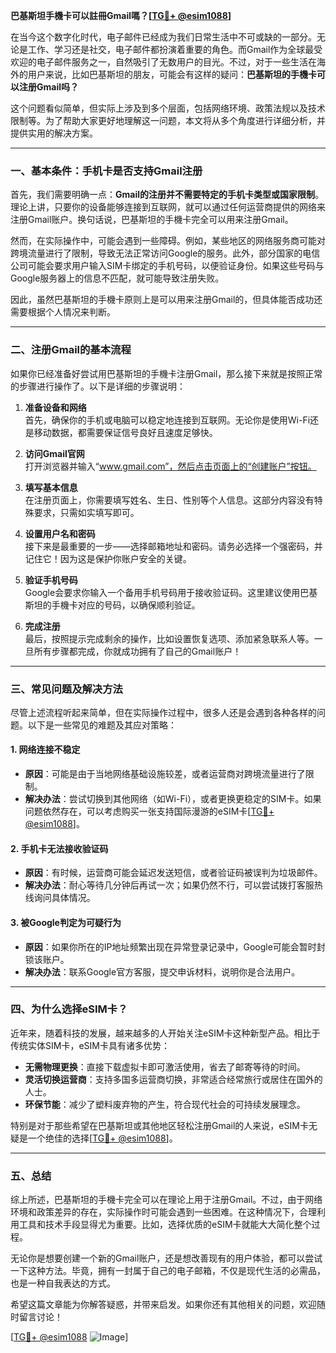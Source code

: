 **巴基斯坦手機卡可以註冊Gmail嗎？[[TG💪+ @esim1088](https://t.me/s/esim1088)]**

在当今这个数字化时代，电子邮件已经成为我们日常生活中不可或缺的一部分。无论是工作、学习还是社交，电子邮件都扮演着重要的角色。而Gmail作为全球最受欢迎的电子邮件服务之一，自然吸引了无数用户的目光。不过，对于一些生活在海外的用户来说，比如巴基斯坦的朋友，可能会有这样的疑问：**巴基斯坦的手機卡可以注册Gmail吗？**

这个问题看似简单，但实际上涉及到多个层面，包括网络环境、政策法规以及技术限制等。为了帮助大家更好地理解这一问题，本文将从多个角度进行详细分析，并提供实用的解决方案。

---

### **一、基本条件：手机卡是否支持Gmail注册**

首先，我们需要明确一点：**Gmail的注册并不需要特定的手机卡类型或国家限制**。理论上讲，只要你的设备能够连接到互联网，就可以通过任何运营商提供的网络来注册Gmail账户。换句话说，巴基斯坦的手機卡完全可以用来注册Gmail。

然而，在实际操作中，可能会遇到一些障碍。例如，某些地区的网络服务商可能对跨境流量进行了限制，导致无法正常访问Google的服务。此外，部分国家的电信公司可能会要求用户输入SIM卡绑定的手机号码，以便验证身份。如果这些号码与Google服务器上的信息不匹配，就可能导致注册失败。

因此，虽然巴基斯坦的手機卡原则上是可以用来注册Gmail的，但具体能否成功还需要根据个人情况来判断。

---

### **二、注册Gmail的基本流程**

如果你已经准备好尝试用巴基斯坦的手機卡注册Gmail，那么接下来就是按照正常的步骤进行操作了。以下是详细的步骤说明：

1. **准备设备和网络**  
   首先，确保你的手机或电脑可以稳定地连接到互联网。无论你是使用Wi-Fi还是移动数据，都需要保证信号良好且速度足够快。

2. **访问Gmail官网**  
   打开浏览器并输入“www.gmail.com”，然后点击页面上的“创建账户”按钮。

3. **填写基本信息**  
   在注册页面上，你需要填写姓名、生日、性别等个人信息。这部分内容没有特殊要求，只需如实填写即可。

4. **设置用户名和密码**  
   接下来是最重要的一步——选择邮箱地址和密码。请务必选择一个强密码，并记住它！因为这是保护你账户安全的关键。

5. **验证手机号码**  
   Google会要求你输入一个备用手机号码用于接收验证码。这里建议使用巴基斯坦的手機卡对应的号码，以确保顺利验证。

6. **完成注册**  
   最后，按照提示完成剩余的操作，比如设置恢复选项、添加紧急联系人等。一旦所有步骤都完成，你就成功拥有了自己的Gmail账户！

---

### **三、常见问题及解决方法**

尽管上述流程听起来简单，但在实际操作过程中，很多人还是会遇到各种各样的问题。以下是一些常见的难题及其应对策略：

#### **1. 网络连接不稳定**
   - **原因**：可能是由于当地网络基础设施较差，或者运营商对跨境流量进行了限制。
   - **解决办法**：尝试切换到其他网络（如Wi-Fi），或者更换更稳定的SIM卡。如果问题依然存在，可以考虑购买一张支持国际漫游的eSIM卡[[TG💪+ @esim1088](https://t.me/s/esim1088)]。

#### **2. 手机卡无法接收验证码**
   - **原因**：有时候，运营商可能会延迟发送短信，或者验证码被误判为垃圾邮件。
   - **解决办法**：耐心等待几分钟后再试一次；如果仍然不行，可以尝试拨打客服热线询问具体情况。

#### **3. 被Google判定为可疑行为**
   - **原因**：如果你所在的IP地址频繁出现在异常登录记录中，Google可能会暂时封锁该账户。
   - **解决办法**：联系Google官方客服，提交申诉材料，说明你是合法用户。

---

### **四、为什么选择eSIM卡？**

近年来，随着科技的发展，越来越多的人开始关注eSIM卡这种新型产品。相比于传统实体SIM卡，eSIM卡具有诸多优势：

- **无需物理更换**：直接下载虚拟卡即可激活使用，省去了邮寄等待的时间。
- **灵活切换运营商**：支持多国多运营商切换，非常适合经常旅行或居住在国外的人士。
- **环保节能**：减少了塑料废弃物的产生，符合现代社会的可持续发展理念。

特别是对于那些希望在巴基斯坦或其他地区轻松注册Gmail的人来说，eSIM卡无疑是一个绝佳的选择[[TG💪+ @esim1088](https://t.me/s/esim1088)]。

---

### **五、总结**

综上所述，巴基斯坦的手機卡完全可以在理论上用于注册Gmail。不过，由于网络环境和政策差异的存在，实际操作时可能会遇到一些困难。在这种情况下，合理利用工具和技术手段显得尤为重要。比如，选择优质的eSIM卡就能大大简化整个过程。

无论你是想要创建一个新的Gmail账户，还是想改善现有的用户体验，都可以尝试一下这种方法。毕竟，拥有一封属于自己的电子邮箱，不仅是现代生活的必需品，也是一种自我表达的方式。

希望这篇文章能为你解答疑惑，并带来启发。如果你还有其他相关的问题，欢迎随时留言讨论！

[[TG💪+ @esim1088](https://t.me/s/esim1088) ![Image](https://i.postimg.cc/4NQfJmqS/Snipaste-2025-05-13-00-14-12.png)]